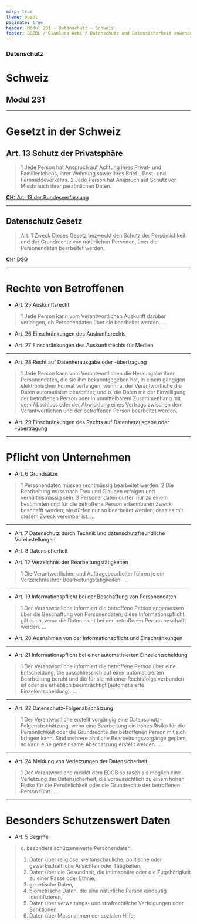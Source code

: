 ```yaml
---
marp: true
theme: bbzbl
paginate: true
header: Modul 231 - Datenschutz - Schweiz
footer: BBZBL / Gianluca Aebi / Datenschutz und Datensicherheit anwenden
---
```


<!-- _class: big center -->
### Datenschutz
# Schweiz
## Modul 231

---
# Gesetzt in der Schweiz
## Art. 13 Schutz der Privatsphäre
>1 Jede Person hat Anspruch auf Achtung ihres Privat- und Familienlebens, ihrer Wohnung sowie ihres Brief-, Post- und Fernmeldeverkehrs.
>2 Jede Person hat Anspruch auf Schutz vor Missbrauch ihrer persönlichen Daten.

[**CH:** Art. 13 der Bundesverfassung](https://www.fedlex.admin.ch/eli/cc/1999/404/de#a13)

---
## Datenschutz Gesetz
>Art. 1 Zweck
>Dieses Gesetz bezweckt den Schutz der Persönlichkeit und der Grundrechte von natürlichen Personen, über die Personendaten bearbeitet werden. 


[**CH:** DSG](https://www.fedlex.admin.ch/eli/fga/2020/1998/de)

---
# Rechte von Betroffenen
- Art. 25 Auskunftsrecht
> 1 Jede Person kann vom Verantwortlichen Auskunft darüber verlangen, ob Personendaten über sie bearbeitet werden.
> ...

- Art. 26 Einschränkungen des Auskunftsrechts

- Art. 27 Einschränkungen des Auskunftsrechts für Medien


---
- Art. 28 Recht auf Datenherausgabe oder -übertragung
> 1 Jede Person kann vom Verantwortlichen die Herausgabe ihrer Personendaten, die sie ihm bekanntgegeben hat, in einem gängigen elektronischen Format verlangen, wenn:
> a. der Verantwortliche die Daten automatisiert bearbeitet; und
> b. die Daten mit der Einwilligung der betroffenen Person oder in unmittelbarem Zusammenhang mit dem Abschluss oder der Abwicklung eines Vertrags zwischen dem Verantwortlichen und der betroffenen Person bearbeitet werden.

- Art. 29 Einschränkungen des Rechts auf Datenherausgabe oder -übertragung

---
# Pflicht von Unternehmen
- Art. 6 Grundsätze
> 1 Personendaten müssen rechtmässig bearbeitet werden.
> 2 Die Bearbeitung muss nach Treu und Glauben erfolgen und verhältnismässig sein.
> 3 Personendaten dürfen nur zu einem bestimmten und für die betroffene Person erkennbaren Zweck beschafft werden; sie dürfen nur so bearbeitet werden, dass es mit diesem Zweck vereinbar ist.
> ...

--- 

- Art. 7 Datenschutz durch Technik und datenschutzfreundliche Voreinstellungen

- Art. 8 Datensicherheit

- Art. 12 Verzeichnis der Bearbeitungstätigkeiten
> 1 Die Verantwortlichen und Auftragsbearbeiter führen je ein Verzeichnis ihrer Bearbeitungstätigkeiten.
> ...

---

- Art. 19 Informationspflicht bei der Beschaffung von Personendaten
> 1 Der Verantwortliche informiert die betroffene Person angemessen über die Beschaffung von Personendaten; diese Informationspflicht gilt auch, wenn die Daten nicht bei der betroffenen Person beschafft werden.
> ...

- Art. 20 Ausnahmen von der Informationspflicht und Einschränkungen

---

- Art. 21 Informationspflicht bei einer automatisierten Einzelentscheidung
> 1 Der Verantwortliche informiert die betroffene Person über eine Entscheidung, die ausschliesslich auf einer automatisierten Bearbeitung beruht und die für sie mit einer Rechtsfolge verbunden ist oder sie erheblich beeinträchtigt (automatisierte Einzelentscheidung). 
> ...

--- 

- Art. 22 Datenschutz-Folgenabschätzung
> 1 Der Verantwortliche erstellt vorgängig eine Datenschutz-Folgenabschätzung, wenn eine Bearbeitung ein hohes Risiko für die Persönlichkeit oder die Grundrechte der betroffenen Person mit sich bringen kann. Sind mehrere ähnliche Bearbeitungsvorgänge geplant, so kann eine gemeinsame Abschätzung erstellt werden.
> ...

---

- Art. 24 Meldung von Verletzungen der Datensicherheit
> 1 Der Verantwortliche meldet dem EDÖB so rasch als möglich eine Verletzung der Datensicherheit, die voraussichtlich zu einem hohen Risiko für die Persönlichkeit oder die Grundrechte der betroffenen Person führt. 
> ...

---
# Besonders Schutzenswert Daten

- Art. 5 Begriffe
> c. besonders schützenswerte Personendaten:
> 1. Daten über religiöse, weltanschauliche, politische oder gewerkschaftliche Ansichten oder Tätigkeiten,
> 2. Daten über die Gesundheit, die Intimsphäre oder die Zugehörigkeit zu einer Rasse oder Ethnie,
> 3. genetische Daten,
> 4. biometrische Daten, die eine natürliche Person eindeutig identifizieren,
> 5. Daten über verwaltungs- und strafrechtliche Verfolgungen oder Sanktionen,
> 6. Daten über Massnahmen der sozialen Hilfe;
